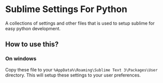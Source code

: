 # Sublime Settings For Python
A collections of settings and other files that is used to setup sublime for easy python development.


## How to use this?

### On windows
Copy these file to your `%AppData%\Roaming\Sublime Text 3\Packages\User` directory.
This will setup these settings to your user preferences.
